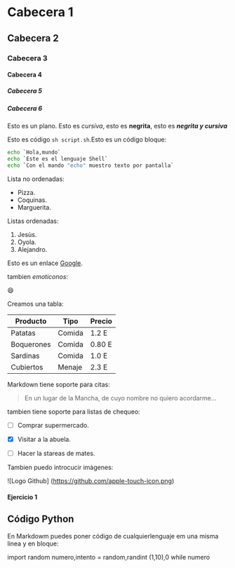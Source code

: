 # Cabecera 1

## Cabecera 2

### Cabecera 3

#### Cabecera 4

##### Cabecera 5

##### Cabecera 6

Esto es un plano. Esto es *cursiva*, esto es **negrita**, esto es ***negrita y cursiva***

Esto es código `sh script.sh`.Esto es un código bloque:

```sh
echo `Hola,mundo`
echo `Este es el lenguaje Shell`
echo `Con el mando "echo" muestro texto por pantalla`
```
Lista no ordenadas:

* Pizza.
* Coquinas.
* Marguerita.

Listas ordenadas:

1. Jesùs.
2. Oyola.
3. Alejandro.


Esto es un enlace [Google](http://google.com).

tambien *emoticonos*:

:smile:

Creamos una tabla:

| Producto | Tipo | Precio |
|----------|------|--------|
| Patatas  | Comida | 1.2 E |
| Boquerones | Comida | 0.80 E |
| Sardinas | Comida | 1.0 E |
| Cubiertos | Menaje | 2.3 E |

Markdown tiene soporte para citas:
> En un lugar de la Mancha, de cuyo nombre no quiero acordarme...

tambien tiene soporte para listas de chequeo:

- [ ] Comprar supermercado.
- [x] Visitar a la abuela.
- [ ] Hacer la stareas de mates.


Tambien puedo introcucir imàgenes:

![Logo Github] (https://github.com/apple-touch-icon.png)



 #### Ejercicio 1
 ## Código Python
 En Markdowm puedes poner código de cualquierlenguaje em una misma linea y en bloque:
 
 import random
 numero,intento = random,randint (1,10),0
 while numero 
